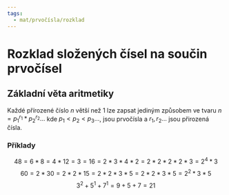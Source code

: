 ```yaml
---
tags:
  - mat/prvočísla/rozklad
---
```

# Rozklad složených čísel na součin prvočísel

## Základní věta aritmetiky
Každé přírozené číslo $n$ větší než $1$ lze zapsat jediným způsobem ve tvaru $n=p_1^{r_1} * p_2^{r_2} \dots$ kde $p_1 \lt p_2 \lt p_3 \dots$, jsou prvočísla a $r_1, r_2 \dots$ jsou přirozená čísla.

### Příklady

$$
48 = 6*8 = 4 * 12 = 3 = 16 = 2*3*4*2 = 2*2*2*2*3 = 2^4 * 3
$$
$$
60 = 2 * 30 = 2 * 2 * 15 = 2 * 2 * 3 * 5 = 2*2*3*5 = 2^2 * 3 * 5
$$
$$
3^2 + 5^1 + 7 ^ 1 = 9 + 5 + 7 = 21
$$